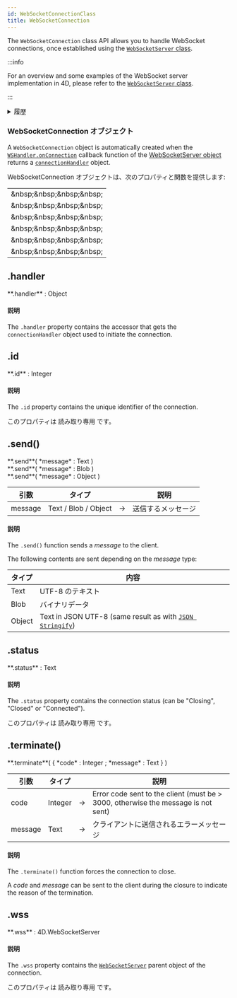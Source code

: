 ```yaml
---
id: WebSocketConnectionClass
title: WebSocketConnection
---
```


The `WebSocketConnection` class API allows you to handle WebSocket connections, once established using the [`WebSocketServer` class](WebSocketServerClass.md).

:::info

For an overview and some examples of the WebSocket server implementation in 4D, please refer to the [`WebSocketServer` class](WebSocketServerClass.md).

:::

<details><summary>履歴</summary>

| リリース | 内容 |
| ---- | -- |
| 20   | 追加 |

</details>

### WebSocketConnection オブジェクト

A `WebSocketConnection` object is automatically created when the [`WSHandler.onConnection`](WebSocketServerClass.md#wsshandler-parameter) callback function of the [WebSocketServer object](WebSocketServerClass.md#4dwebsocketservernew) returns a [`connectionHandler`](WebSocketServerClass.md#connectionhandler-object) object.

WebSocketConnection オブジェクトは、次のプロパティと関数を提供します:

|                                                                                                                                                                                                                                                                       |
| --------------------------------------------------------------------------------------------------------------------------------------------------------------------------------------------------------------------------------------------------------------------- |
| [<!-- INCLUDE #WebSocketConnectionClass.handler.Syntax -->](#handler)&amp;nbsp;&amp;nbsp;&amp;nbsp;&amp;nbsp;<!-- INCLUDE #WebSocketConnectionClass.handler.Summary -->               |
| [<!-- INCLUDE #WebSocketConnectionClass.id.Syntax -->](#id)&amp;nbsp;&amp;nbsp;&amp;nbsp;&amp;nbsp;<!-- INCLUDE #WebSocketConnectionClass.id.Summary -->                              |
| [<!-- INCLUDE #WebSocketConnectionClass.send().Syntax -->](#send\(\))&amp;nbsp;&amp;nbsp;&amp;nbsp;&amp;nbsp;<!-- INCLUDE #WebSocketConnectionClass.send().Summary -->                |
| [<!-- INCLUDE #WebSocketConnectionClass.status.Syntax -->](#status)&amp;nbsp;&amp;nbsp;&amp;nbsp;&amp;nbsp;<!-- INCLUDE #WebSocketConnectionClass.status.Summary -->                  |
| [<!-- INCLUDE #WebSocketConnectionClass.terminate().Syntax -->](#terminate\(\))&amp;nbsp;&amp;nbsp;&amp;nbsp;&amp;nbsp;<!-- INCLUDE #WebSocketConnectionClass.terminate().Summary --> |
| [<!-- INCLUDE #WebSocketConnectionClass.wss.Syntax -->](#wss)&amp;nbsp;&amp;nbsp;&amp;nbsp;&amp;nbsp;<!-- INCLUDE #WebSocketConnectionClass.wss.Summary -->                           |

<!-- REF #WebSocketConnectionClass.handler.Desc -->

## .handler

<!-- REF #WebSocketConnectionClass.handler.Syntax -->**.handler** : Object<!-- END REF -->

#### 説明

The `.handler` property contains <!-- REF #WebSocketConnectionClass.handler.Summary -->the accessor that gets the `connectionHandler` object used to initiate the connection<!-- END REF -->.

<!-- END REF -->

<!-- REF #WebSocketConnectionClass.id.Desc -->

## .id

<!-- REF #WebSocketConnectionClass.id.Syntax -->**.id** : Integer<!-- END REF -->

#### 説明

The `.id` property contains <!-- REF #WebSocketConnectionClass.id.Summary -->the unique identifier of the connection<!-- END REF -->.

このプロパティは 読み取り専用 です。

<!-- END REF -->

<!-- REF #WebSocketConnectionClass.send().Desc -->

## .send()

<!-- REF #WebSocketConnectionClass.send().Syntax -->**.send**( *message* : Text )<br/>**.send**( *message* : Blob )<br/>**.send**( *message* : Object )<!-- END REF -->

<!-- REF #WebSocketConnectionClass.send().Params -->

| 引数      | タイプ                  |     | 説明        |
| ------- | -------------------- | :-: | --------- |
| message | Text / Blob / Object |  -> | 送信するメッセージ |

<!-- END REF -->

#### 説明

The `.send()` function <!-- REF #WebSocketConnectionClass.send().Summary -->sends a _message_ to the client<!-- END REF -->.

The following contents are sent depending on the _message_ type:

| タイプ    | 内容                                                                                                                                      |
| ------ | --------------------------------------------------------------------------------------------------------------------------------------- |
| Text   | UTF-8 のテキスト                                                                                                                             |
| Blob   | バイナリデータ                                                                                                                                 |
| Object | Text in JSON UTF-8 (same result as with [`JSON Stringify`](https://doc.4d.com/4dv19R/help/command/en/page1217.html)) |

<!-- END REF -->

<!-- REF #WebSocketConnectionClass.status.Desc -->

## .status

<!-- REF #WebSocketConnectionClass.status.Syntax -->**.status** : Text<!-- END REF -->

#### 説明

The `.status` property contains <!-- REF #WebSocketConnectionClass.status.Summary -->the connection status (can be "Closing", "Closed" or  "Connected")<!-- END REF -->.

このプロパティは 読み取り専用 です。

<!-- END REF -->

<!-- REF #WebSocketConnectionClass.terminate().Desc -->

## .terminate()

<!-- REF #WebSocketConnectionClass.terminate().Syntax -->**.terminate**( { *code* : Integer ; *message* : Text } )<!-- END REF -->

<!-- REF #WebSocketConnectionClass.terminate().Params -->

| 引数      | タイプ     |     | 説明                                                                                                   |
| ------- | ------- | :-: | ---------------------------------------------------------------------------------------------------- |
| code    | Integer |  -> | Error code sent to the client (must be > 3000, otherwise the message is not sent) |
| message | Text    |  -> | クライアントに送信されるエラーメッセージ                                                                                 |

<!-- END REF -->

#### 説明

The `.terminate()` function <!-- REF #WebSocketConnectionClass.terminate().Summary -->forces the connection to close<!-- END REF -->.

A _code_ and _message_ can be sent to the client during the closure to indicate the reason of the termination.

<!-- END REF -->

<!-- REF #WebSocketConnectionClass.wss.Desc -->

## .wss

<!-- REF #WebSocketConnectionClass.wss.Syntax -->**.wss** : 4D.WebSocketServer<!-- END REF -->

#### 説明

The `.wss` property contains <!-- REF #WebSocketConnectionClass.wss.Summary -->the [`WebSocketServer`](WebSocketServerClass.md#4dwebsocketservernew) parent object of the connection<!-- END REF -->.

このプロパティは 読み取り専用 です。

<!-- END REF -->
